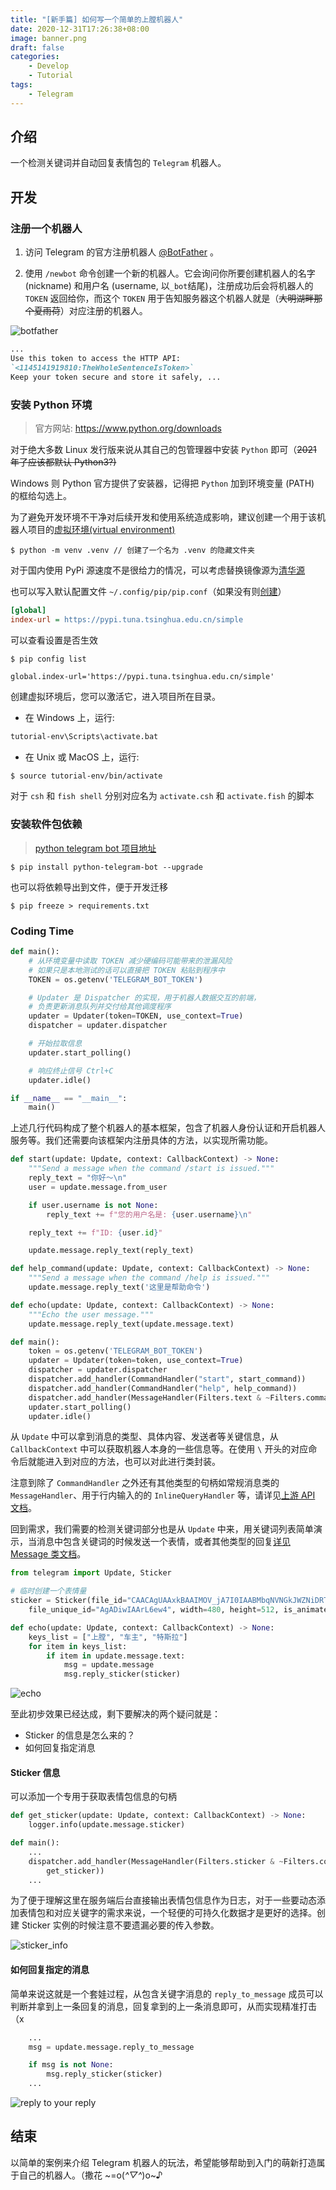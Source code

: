 ```yaml
---
title: "[新手篇] 如何写一个简单的上膛机器人"
date: 2020-12-31T17:26:38+08:00
image: banner.png
draft: false
categories:
    - Develop
    - Tutorial
tags:
    - Telegram
---
```


## 介绍
一个检测关键词并自动回复表情包的 `Telegram` 机器人。

## 开发
### 注册一个机器人
1. 访问 Telegram 的官方注册机器人 [@BotFather](https://t.me/BotFather) 。

2. 使用 `/newbot` 命令创建一个新的机器人。它会询问你所要创建机器人的名字 (nickname) 和用户名 (username, 以`_bot`结尾)，注册成功后会将机器人的 `TOKEN` 返回给你，而这个 `TOKEN` 用于告知服务器这个机器人就是（~~大明湖畔那个夏雨荷~~）对应注册的机器人。

![botfather](botfather.png)

```markdown
...
Use this token to access the HTTP API:
`<1145141919810:TheWholeSentenceIsToken>`
Keep your token secure and store it safely, ...
```

### 安装 Python 环境
> 官方网站: https://www.python.org/downloads

对于绝大多数 Linux 发行版来说从其自己的包管理器中安装 `Python` 即可（~~2021 年了应该都默认 Python3?)~~

Windows 则 Python 官方提供了安装器，记得把 `Python` 加到环境变量 (PATH) 的框给勾选上。

为了避免开发环境不干净对后续开发和使用系统造成影响，建议创建一个用于该机器人项目的[虚拟环境(virtual environment)](https://docs.python.org/zh-cn/3/tutorial/venv.html)

```fish
$ python -m venv .venv // 创建了一个名为 .venv 的隐藏文件夹
```

对于国内使用 PyPi 源速度不是很给力的情况，可以考虑替换镜像源为[清华源](https://mirrors.tuna.tsinghua.edu.cn/help/pypi/)

也可以写入默认配置文件 `~/.config/pip/pip.conf`（如果没有则[创建](https://pip.pypa.io/en/stable/user_guide/#config-file)）

```ini
[global]
index-url = https://pypi.tuna.tsinghua.edu.cn/simple
```

可以查看设置是否生效
```fish
$ pip config list 

global.index-url='https://pypi.tuna.tsinghua.edu.cn/simple'
```

创建虚拟环境后，您可以激活它，进入项目所在目录。

- 在 Windows 上，运行:
```cmd
tutorial-env\Scripts\activate.bat
```
- 在 Unix 或 MacOS 上，运行:
```bash
$ source tutorial-env/bin/activate
```
对于 `csh` 和 `fish shell` 分别对应名为 `activate.csh` 和 `activate.fish` 的脚本

### 安装软件包依赖
> [python telegram bot 项目地址](https://github.com/python-telegram-bot/python-telegram-bot)

```fish
$ pip install python-telegram-bot --upgrade
```

也可以将依赖导出到文件，便于开发迁移
```fish
$ pip freeze > requirements.txt 
```

### Coding Time
```python
def main():
    # 从环境变量中读取 TOKEN 减少硬编码可能带来的泄漏风险
    # 如果只是本地测试的话可以直接把 TOKEN 粘贴到程序中
    TOKEN = os.getenv('TELEGRAM_BOT_TOKEN')

    # Updater 是 Dispatcher 的实现，用于机器人数据交互的前端，
    # 负责更新消息队列并交付给其他调度程序
    updater = Updater(token=TOKEN, use_context=True)
    dispatcher = updater.dispatcher

    # 开始拉取信息
    updater.start_polling()

    # 响应终止信号 Ctrl+C
    updater.idle()

if __name__ == "__main__":
    main()
```

上述几行代码构成了整个机器人的基本框架，包含了机器人身份认证和开启机器人服务等。我们还需要向该框架内注册具体的方法，以实现所需功能。

```python
def start(update: Update, context: CallbackContext) -> None:
    """Send a message when the command /start is issued."""
    reply_text = "你好～\n"
    user = update.message.from_user

    if user.username is not None:
        reply_text += f"您的用户名是: {user.username}\n"

    reply_text += f"ID: {user.id}"

    update.message.reply_text(reply_text)

def help_command(update: Update, context: CallbackContext) -> None:
    """Send a message when the command /help is issued."""
    update.message.reply_text('这里是帮助命令')

def echo(update: Update, context: CallbackContext) -> None:
    """Echo the user message."""
    update.message.reply_text(update.message.text)

def main():
    token = os.getenv('TELEGRAM_BOT_TOKEN')
    updater = Updater(token=token, use_context=True)
    dispatcher = updater.dispatcher
    dispatcher.add_handler(CommandHandler("start", start_command))
    dispatcher.add_handler(CommandHandler("help", help_command))
    dispatcher.add_handler(MessageHandler(Filters.text & ~Filters.command, echo))
    updater.start_polling()
    updater.idle()
```

从 `Update` 中可以拿到消息的类型、具体内容、发送者等关键信息，从 `CallbackContext` 中可以获取机器人本身的一些信息等。在使用 `\` 开头的对应命令后就能进入到对应的方法，也可以对此进行类封装。

注意到除了 `CommandHandler` 之外还有其他类型的句柄如常规消息类的 `MessageHandler`、用于行内输入的的 `InlineQueryHandler` 等，请详见[上游 API 文档](https://python-telegram-bot.readthedocs.io/en/stable/telegram.html)。

回到需求，我们需要的检测关键词部分也是从 `Update` 中来，用关键词列表简单演示，当消息中包含关键词的时候发送一个表情，或者其他类型的回复[详见 Message 类文档](https://python-telegram-bot.readthedocs.io/en/stable/telegram.message.html?highlight=Message)。

```python
from telegram import Update, Sticker

# 临时创建一个表情量
sticker = Sticker(file_id="CAACAgUAAxkBAAIMOV_jA7I0IAABMbqNVNGkJWZNiDRT6QACiwIAArL6ew6tFsY1eQy9Lx4E",
    file_unique_id="AgADiwIAArL6ew4", width=480, height=512, is_animated=False)

def echo(update: Update, context: CallbackContext) -> None:
    keys_list = ["上膛", "车主", "特斯拉"]
    for item in keys_list:
        if item in update.message.text:
            msg = update.message
            msg.reply_sticker(sticker)
```

![echo](echo_preview.png)

至此初步效果已经达成，剩下要解决的两个疑问就是：
- Sticker 的信息是怎么来的？
- 如何回复指定消息

#### Sticker 信息
可以添加一个专用于获取表情包信息的句柄

```python
def get_sticker(update: Update, context: CallbackContext) -> None:
    logger.info(update.message.sticker)

def main():
    ...
    dispatcher.add_handler(MessageHandler(Filters.sticker & ~Filters.command,       
        get_sticker))
    ...
```

为了便于理解这里在服务端后台直接输出表情包信息作为日志，对于一些要动态添加表情包和对应关键字的需求来说，一个轻便的可持久化数据才是更好的选择。创建 Sticker 实例的时候注意不要遗漏必要的传入参数。

![sticker_info](sticker_info.png)

#### 如何回复指定的消息
简单来说这就是一个套娃过程，从包含关键字消息的 `reply_to_message` 成员可以判断并拿到上一条回复的消息，回复拿到的上一条消息即可，从而实现精准打击（x

```python
    ...
    msg = update.message.reply_to_message

    if msg is not None:
        msg.reply_sticker(sticker)
    ...
```

![reply to your reply](reply.png)

## 结束
以简单的案例来介绍 Telegram 机器人的玩法，希望能够帮助到入门的萌新打造属于自己的机器人。（撒花 ~=o(*^▽^*)o~♪
